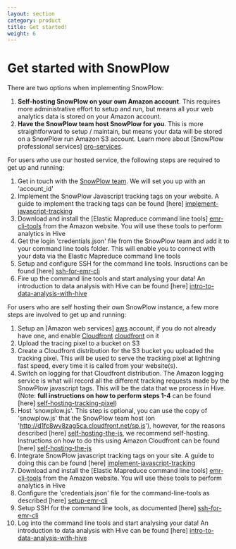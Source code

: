 ```yaml
---
layout: section
category: product
title: Get started!
weight: 6
---
```


# Get started with SnowPlow

There are two options when implementing SnowPlow:

1. **Self-hosting SnowPlow on your own Amazon account**. This requires more administrative effort to setup and run, but means all your web analytics data is stored on your Amazon account.
2. **Have the SnowPlow team host SnowPlow for you**. This is more straightforward to setup / maintain, but means your data will be stored on a SnowPlow run Amazon S3 account. Learn more about [SnowPlow professional services] [pro-services].

For users who use our hosted service, the following steps are required to get up and running:

1. Get in touch with the [SnowPlow team][contact-us]. We will set you up with an 'account_id'
2. Implement the SnowPlow Javascript tracking tags on your website. A guide to implement the tracking tags can be found [here] [implement-javascript-tracking]
3. Download and install the [Elastic Mapreduce command line tools] [emr-cli-tools] from the Amazon website. You will use these tools to perform analytics in Hive
4. Get the login 'credentials.json' file from the SnowPlow team and add it to your command line tools folder. This will enable you to connect with your data via the Elastic Mapreduce command line tools
5. Setup and configure SSH for the command line tools. Insructions can be found [here] [ssh-for-emr-cli]
5. Fire up the command line tools and start analysing your data! An introduction to data analysis with Hive can be found [here] [intro-to-data-analysis-with-hive]

For users who are self hosting their own SnowPlow instance, a few more steps are involved to get up and running:

1. Setup an [Amazon web services] [aws] account, if you do not already have one, and enable [Cloudfront] [cloudfront] on it
2. Upload the tracing pixel to a bucket on S3
3. Create a Cloudfront distribution for the S3 bucket you uploaded the tracking pixel. This will be used to serve the tracking pixel at lightning fast speed, every time it is called from your website(s).
4. Switch on logging for that Cloudfront distribution. The Amazon logging service is what will record all the different tracking requests made by the SnowPlow javascript tags. This will be the data that we process in Hive. (Note: **full instructions on how to perform steps 1-4** can be found [here] [self-hosting-tracking-pixel])
5. Host 'snowplow.js'. This step is optional, you can use the copy of 'snowplow.js' that the SnowPlow team host (on 'http://d1fc8wv8zag5ca.cloudfront.net/sp.js'), however, for the reasons described [here] [self-hosting-the-js], we recommend self-hosting. Instructions on how to do this using Amazon Cloudfront can be found [here] [self-hosting-the-js]
6. Integrate SnowPlow javascript tracking tags on your site. A guide to doing this can be found [here] [implement-javascript-tracking]
7. Download and install the [Elastic Mapreduce command line tools] [emr-cli-tools] from the Amazon website. You will use these tools to perform analytics in Hive
8. Configure the 'credentials.json' file for the command-line-tools as described [here] [setup-emr-cli]
9. Setup SSH for the command line tools, as documented [here] [ssh-for-emr-cli]
10. Log into the command line tools and start analysing your data! An introduction to data analysis with Hive can be found [here] [intro-to-data-analysis-with-hive]




[pro-services]: /services/index.html
[contact-us]: http://www.infobright.org/
[implement-javascript-tracking]: https://github.com/snowplow/snowplow/wiki/Integrating-SnowPlow-into-your-website
[emr-cli-tools]: http://aws.amazon.com/developertools/2264
[self-hosting-tracking-pixel]: https://github.com/snowplow/snowplow/wiki/Self-hosting-the-tracking-pixel
[self-hosting-the-js]: https://github.com/snowplow/snowplow/wiki/Self-hosting-snowplow-js
[setup-emr-cli]: http://docs.amazonwebservices.com/ElasticMapReduce/latest/GettingStartedGuide/SignUp.html#ConfigCredentials
[ssh-for-emr-cli]: http://docs.amazonwebservices.com/ElasticMapReduce/latest/GettingStartedGuide/SignUp.html#emr-gsg-ssh-setup-config
[intro-to-data-analysis-with-hive]: analysing-data-with-snowplow.html
[aws]: http://aws.amazon.com/
[cloudfront]: http://aws.amazon.com/cloudfront/
